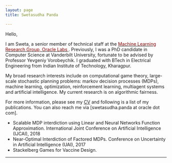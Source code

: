 ```yaml
---
layout: page
title: Swetasudha Panda

---
```


Hello, 

I am Sweta, a senior member of technical staff at the </font>  [<font color="DarkRed"> Machine Learning Research Group, Oracle Labs </font>](https://labs.oracle.com/pls/apex/f?p=labs:49:::::P49_PROJECT_ID:7).  Previously, I was a PhD candidate in Computer Science at Vanderbilt University, fortunate to be advised by Professor Yevgeniy Vorobeychik. I graduated with BTech in Electrical Engineering from Indian Institute of Technology, Kharagpur.  

My broad research interests include on computational game theory, large-scale stochastic planning problems: markov decision processes (MDPs), machine learning, optimization, reinforcement learning, multiagent systems and artificial intelligence. My current research is on algorithmic fairness. 

For more information, please see my  [CV](https://www.dropbox.com/s/sfvmslymrgmpudt/CV_Sweta_Panda.pdf?dl=0)  and following is a list of my publications.  You can also reach me via [swetasudha.panda at oracle dot com].


-  Scalable MDP interdiction using Linear and Neural Networks Function Approximation. 
    International Joint Conference on Artificial Intelligence (IJCAI), 2018 
-  Near-Optimal Interdiction of Factored MDPs. 
   Conference on Uncertainty in Artificial Intelligence (UAI), 2017 
-   Stackelberg Games for Vaccine Design. </font>  


---



